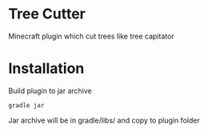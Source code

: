# Tree Cutter
Minecraft plugin which cut trees like tree capitator
# Installation
Build plugin to jar archive
```
gradle jar
```
Jar archive will be in gradle/libs/ and copy to plugin folder
